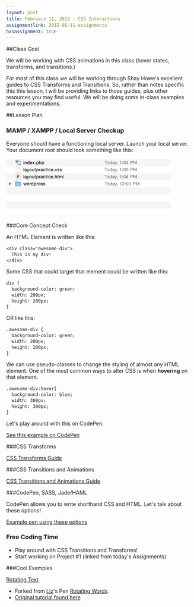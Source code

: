 ```yaml
---
layout: post
title: February 11, 2015 - CSS Interactions
assignmentlink: 2015-02-11-assignments
hasassignment: true
---
```


##Class Goal

We will be working with CSS animations in this class (hover states, transforms, and transitions.)

For most of this class we will be working through Shay Howe's excellent guides to CSS Transforms and Transitions.  So, rather than notes specific this this lesson, I will be providing links to those guides, plus other resources you may find useful.  We will be doing some in-class examples and experimentations.


##Lesson Plan

### MAMP / XAMPP / Local Server Checkup

Everyone should have a functioning local server.  Launch your local server.  Your document root should look something like this:

<img src="../media/0204/directory-structure.png" alt="directory-structure" />


###Core Concept Check

An HTML Element is written like this:

```
<div class="awesome-div">
  This is my div!
</div>
```

Some CSS that could target that element could be written like this:

```
div {
  background-color: green;
  width: 200px;
  height: 200px;
}
```

OR like this:

```
.awesome-div {
  background-color: green;
  width: 200px;
  height: 200px;
}
```

We can use pseudo-classes to change the styling of almost any HTML element.  One of the most common ways to alter CSS is when **hovering** on that element.

```
.awesome-div:hover{
  background-color: blue;
  width: 300px;
  height: 300px;
}
```

Let's play around with this on CodePen.

[See this example on CodePen](http://codepen.io/kellygrape/pen/LEemKV?editors=110)

###CSS Transforms

[CSS Transforms Guide](http://learn.shayhowe.com/advanced-html-css/css-transforms/)

###CSS Transitions and Animations

[CSS Transitions and Animations Guide](http://learn.shayhowe.com/advanced-html-css/transitions-animations/)

###CodePen, SASS, Jade/HAML

CodePen allows you to write shorthand CSS and HTML.  Let's talk about these options!

[Example pen using these options](http://codepen.io/sforsparky/pen/HoLcy)

### Free Coding Time

- Play around with CSS Transitions and Transforms!
- Start working on Project #1 (linked from today's Assignments)
  
###Cool Examples

[Rotating Text](http://codepen.io/kellygrape/pen/GgydqJ)

  - Forked from [Liz](http://codepen.io/lizink/)'s Pen [Rotating Words](http://codepen.io/lizink/pen/EkAdH/).
  - [Original tutorial found here](http://tympanus.net/codrops/2012/04/17/rotating-words-with-css-animations/)
